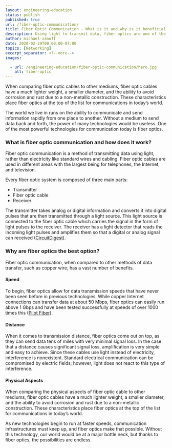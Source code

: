 ```yaml
---
layout: engineering-education
status: publish
published: true
url: /fiber-optic-communication/
title: Fiber Optic Communication - What is it and why is it beneficial?
description: Using light to transmit data, fiber optics are one of the most powerful technologies facilitating communication in today's fast-paced world.
author: michael-zanoff
date: 2020-02-29T00:00:00-07:00
topics: [Networking]
excerpt_separator: <!--more-->
images:

  - url: /engineering-education/fiber-optic-communication/hero.jpg
    alt: fiber-optic
---
```


When comparing fiber optic cables to other mediums, fiber optic cables have a much lighter weight, a smaller diameter, and the ability to avoid corrosion and rust due to a non-metallic construction. These characteristics place fiber optics at the top of the list for communications in today’s world.

<!--more-->
The world we live in runs on the ability to communicate and send information rapidly from one place to another. Without a medium to send data back and forth, the power of many technologies would be useless. One of the most powerful technologies for communication today is fiber optics.

### What is fiber optic communication and how does it work?

Fiber optic communication is a method of transmitting data using light, rather than electricity like standard wires and cabling. Fiber optic cables are used in different areas with the largest being for telephones, the Internet, and television.

Every fiber optic system is composed of three main parts:
- Transmitter
- Fiber optic cable
- Receiver

The transmitter takes analog or digital information and converts it into digital pulses that are then transmitted through a light source. This light source is connected to the fiber optic cable which carries the signal in the form of light pulses to the receiver. The receiver has a light detector that reads the incoming light pulses and amplifies them so that a digital or analog signal can received ([CircuitDigest](https://circuitdigest.com/article/how-optical-fiber-communication-works-and-why-it-is-used-in-high-speed-communication)).

### Why are fiber optics the best option?

Fiber optic communication, when compared to other methods of data transfer, such as copper wire, has a vast number of benefits.

#### Speed
To begin, fiber optics allow for data transmission speeds that have never been seen before in previous technologies. While copper Internet connections can transfer data at about 50 Mbps, fiber optics can easily run above 1 Gbps and have been tested successfully at speeds of over 1000 times this ([Pilot Fiber](https://www.pilotfiber.com/blog/how-fast-can-fiber-optic-internet-be)).

#### Distance
When it comes to transmission distance, fiber optics come out on top, as they can send data tens of miles with very minimal signal loss. In the case that a distance causes significant signal loss, amplification is very simple and easy to achieve. Since these cables use light instead of electricity, interference is nonexistent. Standard electrical communication can be compromised by electric fields; however, light does not react to this type of interference.

#### Physical Aspects
When comparing the physical aspects of fiber optic cable to other mediums, fiber optic cables have a much lighter weight, a smaller diameter, and the ability to avoid corrosion and rust due to a non-metallic construction. These characteristics place fiber optics at the top of the list for communications in today’s world.

As new technologies begin to run at faster speeds, communication infrastructures must keep up, and fiber optics make that possible. Without this technology, our world would be at a major bottle neck, but thanks to fiber optics, the possibilities are endless.

